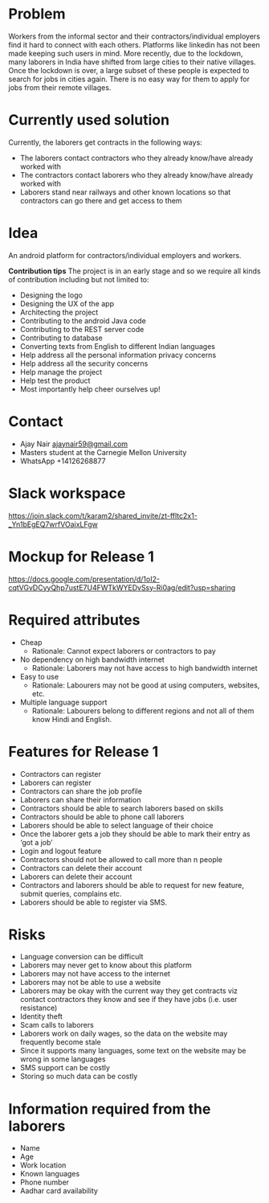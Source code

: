 # **Problem**
Workers from the informal sector and their contractors/individual employers find it hard to connect with each others. Platforms like linkedin has not been made keeping such users in mind. More recently, due to the lockdown, many laborers in India have shifted from large cities to their native villages. Once the lockdown is over, a large subset of these people is expected to search for jobs in cities again. There is no easy way for them to apply for jobs from their remote villages.

# **Currently used solution**
Currently, the laborers get contracts in the following ways:
- The laborers contact contractors who they already know/have already worked with
- The contractors contact laborers who they already know/have already worked with
- Laborers stand near railways and other known locations so that contractors can go there and get access to them

# **Idea**
An android platform for contractors/individual employers and workers. 

**Contribution tips**
The project is in an early stage and so we require all kinds of contribution including but not limited to:
- Designing the logo
- Designing the UX of the app
- Architecting the project
- Contributing to the android Java code
- Contributing to the REST server code
- Contributing to database
- Converting texts from English to different Indian languages
- Help address all the personal information privacy concerns
- Help address all the security concerns
- Help manage the project
- Help test the product
- Most importantly help cheer ourselves up!

# **Contact**
* Ajay Nair ajaynair59@gmail.com
* Masters student at the Carnegie Mellon University
* WhatsApp +14126268877

# **Slack workspace**
https://join.slack.com/t/karam2/shared_invite/zt-ffltc2x1-_Yn1bEgEQ7wrfVOajxLFgw

# **Mockup for Release 1**
https://docs.google.com/presentation/d/1oI2-cqtVGvDCyyQhp7ustE7U4FWTkWYEDvSsy-Ri0ag/edit?usp=sharing

# **Required attributes**
* Cheap
  * Rationale: Cannot expect laborers or contractors to pay
* No dependency on high bandwidth internet
  * Rationale: Laborers may not have access to high bandwidth internet
* Easy to use
  * Rationale: Labourers may not be good at using computers, websites, etc.
* Multiple language support
  * Rationale: Labourers belong to different regions and not all of them know Hindi and English.

# **Features for Release 1**
* Contractors can register
* Laborers can register
* Contractors can share the job profile
* Laborers can share their information
* Contractors should be able to search laborers based on skills
* Contractors should be able to phone call laborers
* Laborers should be able to select language of their choice
* Once the laborer gets a job they should be able to mark their entry as ‘got a job’
* Login and logout feature
* Contractors should not be allowed to call more than n people
* Contractors can delete their account
* Laborers can delete their account
* Contractors and laborers should be able to request for new feature, submit queries, complains etc.
* Laborers should be able to register via SMS.

# **Risks**
* Language conversion can be difficult 
* Laborers may never get to know about this platform
* Laborers may not have access to the internet
* Laborers may not be able to use a website
* Laborers may be okay with the current way they get contracts viz contact contractors they know and see if they have jobs (i.e. user resistance)
* Identity theft
* Scam calls to laborers
* Laborers work on daily wages, so the data on the website may frequently become stale
* Since it supports many languages, some text on the website may be wrong in some languages
* SMS support can be costly
* Storing so much data can be costly

# **Information required from the laborers**
* Name
* Age
* Work location
* Known languages 
* Phone number
* Aadhar card availability
